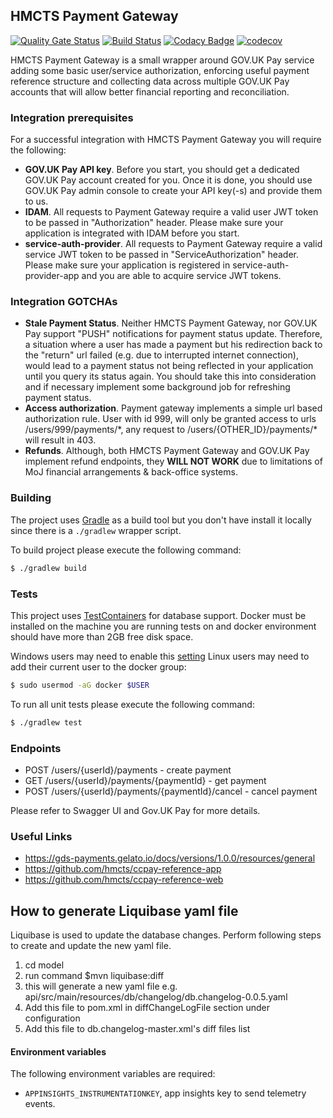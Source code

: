 ## HMCTS Payment Gateway
[![Quality Gate Status](https://sonarcloud.io/api/project_badges/measure?project=uk.gov.hmcts.reform.payment%3Apayment-app&metric=alert_status)](https://sonarcloud.io/dashboard?id=uk.gov.hmcts.reform.payment%3Apayment-app)
[![Build Status](https://travis-ci.org/hmcts/ccpay-payment-app.svg?branch=master)](https://travis-ci.org/hmcts/ccpay-payment-app)
[![Codacy Badge](https://api.codacy.com/project/badge/Grade/0cb10a161dc24d0092470cda7c304c87)](https://app.codacy.com/app/HMCTS/ccpay-payment-app)
[![codecov](https://codecov.io/gh/hmcts/ccpay-payment-app/branch/master/graph/badge.svg)](https://codecov.io/gh/hmcts/ccpay-payment-app)

HMCTS Payment Gateway is a small wrapper around GOV.UK Pay service adding some basic user/service authorization, 
enforcing useful payment reference structure and collecting data across multiple GOV.UK Pay accounts that will allow 
better financial reporting and reconciliation.   
 
### Integration prerequisites


For a successful integration with HMCTS Payment Gateway you will require the following:
* **GOV.UK Pay API key**. Before you start, you should get a dedicated GOV.UK Pay account created for you. Once it is done, 
you should use GOV.UK Pay admin console to create your API key(-s) and provide them to us.
* **IDAM**. All requests to Payment Gateway require a valid user JWT token to be passed in "Authorization" header. 
Please make sure your application is integrated with IDAM before you start.  
* **service-auth-provider**. All requests to Payment Gateway require a valid service JWT token to be passed in 
"ServiceAuthorization" header. Please make sure your application is registered in service-auth-provider-app and you are 
able to acquire service JWT tokens. 

### Integration GOTCHAs

* **Stale Payment Status**. Neither HMCTS Payment Gateway, nor GOV.UK Pay support "PUSH" notifications for payment status update. 
Therefore, a situation where a user has made a payment but his redirection back to the "return" url failed (e.g. due to interrupted 
internet connection), would lead to a payment status not being reflected in your application until you query its status again.
You should take this into consideration and if necessary implement some background job for refreshing payment status.
* **Access authorization**. Payment gateway implements a simple url based authorization rule. User with id 999, will only be granted 
access to urls /users/999/payments/\*, any request to /users/{OTHER_ID}/payments/\* will result in 403.
* **Refunds**. Although, both HMCTS Payment Gateway and GOV.UK Pay implement refund endpoints, they **WILL NOT WORK** due to limitations
of MoJ financial arrangements  & back-office systems.

### Building
The project uses [Gradle](https://gradle.org) as a build tool but you don't have install it locally since there is a
`./gradlew` wrapper script.  

To build project please execute the following command:

```bash
$ ./gradlew build
```
### Tests

This project uses [TestContainers](https://www.testcontainers.org/usage/database_containers.html#jdbc-url) for database support.
Docker must be installed on the machine you are running tests on and docker environment should have more than 2GB free disk space. 

Windows users may need to enable this [setting](https://github.com/testcontainers/testcontainers-java/issues/350)
Linux users may need to add their current user to the docker group:
```bash
$ sudo usermod -aG docker $USER
```

To run all unit tests please execute the following command:

```bash
$ ./gradlew test
```

### Endpoints

* POST /users/{userId}/payments - create payment
* GET /users/{userId}/payments/{paymentId} - get payment
* POST /users/{userId}/payments/{paymentId}/cancel - cancel payment

Please refer to Swagger UI and Gov.UK Pay for more details.


### Useful Links
* https://gds-payments.gelato.io/docs/versions/1.0.0/resources/general
* https://github.com/hmcts/ccpay-reference-app
* https://github.com/hmcts/ccpay-reference-web

## How to generate Liquibase yaml file
Liquibase is used to update the database changes. Perform following steps to create and update the new yaml file. 

1. cd model
2. run command $mvn liquibase:diff
3. this will generate a new yaml file e.g. api/src/main/resources/db/changelog/db.changelog-0.0.5.yaml
5. Add this file to pom.xml in diffChangeLogFile section under configuration
6. Add this file to db.changelog-master.xml's diff files list

#### Environment variables

The following environment variables are required:

- `APPINSIGHTS_INSTRUMENTATIONKEY`, app insights key to send telemetry events.

